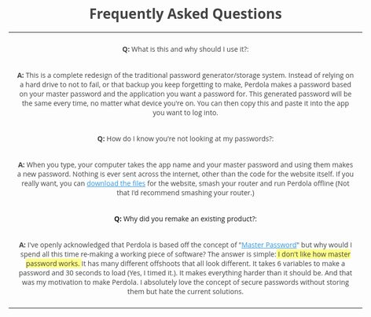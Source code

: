 # Frequently Asked Questions
----

**Q:** What is this and why should I use it?:

**A:** This is a complete redesign of the traditional password generator/storage system. Instead of relying on a hard drive to not to fail, or that backup you keep forgetting to make, Perdola makes a password based on your master password and the application you want a password for. This generated password will be the same every time, no matter what device you're on. You can then copy this and paste it into the app you want to log into.



**Q:** How do I know you're not looking at my passwords?:

**A:** When you type, your computer takes the app name and your master password and using them makes a new password. Nothing is ever sent across the internet, other than the code for the website itself. If you really want, you can [download the files](https://github.com/ChildishGiant/perdola) for the website, smash your router and run Perdola offline (Not that I'd recommend smashing your router.)


<a name="remake">**Q:** Why did you remake an existing product?:</a>

**A:** I've openly acknowledged that Perdola is based off the concept of "[Master Password](http://masterpasswordapp.com/)" but why would I spend all this time re-making a working piece of software? The answer is simple: *I don't like how master password works.* It has many different offshoots that all look different. It takes 6 variables to make a password and 30 seconds to load (Yes, I timed it.). It makes everything harder than it should be. And that was my motivation to make Perdola. I absolutely love the concept of secure passwords without storing them but hate the current solutions.

---

<style
  type="text/css">
  @import url(http://fonts.googleapis.com/css?family=Open+Sans);

  body {
    color: #444;
    font-family: 'Open Sans', sans-serif;
    max-width: 75%;
    text-align: center;
    margin:auto;
    margin-top:2em;
  }

  a[href],
  a[href]:visited {
    color: #3498db;
  }

  a[href]:hover,
  a[href]:focus,
  a[href]:active {
    color: #2980b9;
  }
  p{
    padding: 10px 1em;
  }
  em{
    font-style: normal;
    background-color: #ffff87;
    box-shadow:3px 0 0 #ffff87, -3px 0 0 #ffff87;

  }

  a:target {
    text-decoration: underline;
    font-weight: bold;
  }
</style>
